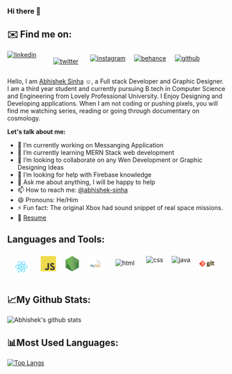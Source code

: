 ### Hi there 👋

## ✉️ Find me on:

 
<p>
   <a href="https://linkedin.com/in/charalambosioannou" target="_blank" rel="noopener noreferrer"> <img src="https://cdn.jsdelivr.net/npm/simple-icons@v3/icons/linkedin.svg" alt="linkedin" width="35"  style=" margin-right:20px"></a>
  <a href="https://twitter.com/home" target="_blank" rel="noopener noreferrer"> <img src="https://external-content.duckduckgo.com/iu/?u=https%3A%2F%2Fimage.flaticon.com%2Ficons%2Fpng%2F512%2F23%2F23931.png&f=1&nofb=1" alt="twitter" width="35"  style="vertical-align:top; margin:15px"></a>
  <a href="https://www.instagram.com/_abhishek_sinha/" target="_blank" rel="noopener noreferrer"> <img src="https://external-content.duckduckgo.com/iu/?u=https%3A%2F%2Fmaxcdn.icons8.com%2FShare%2Ficon%2Fwin8%2FLogos%2Finstagram_new1600.png&f=1&nofb=1" alt="instagram" width="35"  style="vertical-align:top; margin:8px"></a>
  <a href=https://www.behance.net/abhisheksinha8" target="_blank" rel="noopener noreferrer"> <img src="https://external-content.duckduckgo.com/iu/?u=https%3A%2F%2Fcdn3.iconfinder.com%2Fdata%2Ficons%2Fpicons-social%2F57%2F77-behance-512.png&f=1&nofb=1" alt="behance" width="35"  style="vertical-align:top; margin:8px"></a>
  <a href=https://github.com/abhisheksinha332" target="_blank" rel="noopener noreferrer"> <img src="https://external-content.duckduckgo.com/iu/?u=https%3A%2F%2Fcdn.afterdawn.fi%2Fv3%2Fnews%2Foriginal%2Fgithub-logo.png&f=1&nofb=1" alt="github" width="35"  style="vertical-align:top; margin:8px"></a>
  
</p>


Hello, I am [Abhishek Sinha](https://abhishek-sinha.netlify.app/) :relaxed:, a Full stack Developer and Graphic Designer. I am a third year student and currently pursuing B.tech in Computer Science and Engineering from Lovely Professional University. I Enjoy Designing and Developing applications. When I am not coding or pushing pixels, you will find me watching series, reading or going through documentary on cosmology.

**Let's talk about me:**

- 🔭 I’m currently working on Messanging Application
- 🌱 I’m currently learning MERN Stack web development
- 👯 I’m looking to collaborate on any Wen Development or Graphic Designing Ideas
- 🤔 I’m looking for help with Firebase knowledge
- 💬 Ask me about anything, I will be happy to help
- 📫 How to reach me: [@abhishek-sinha](https://www.linkedin.com/in/abhishek-sinha-5007bb169/)
- 😄 Pronouns: He/Him
- ⚡ Fun fact: The original Xbox had sound snippet of real space missions.
- 📝 [Resume](https://abhishek-sinha.netlify.app/assets/doc/abhishek-resume.pdf)


## Languages and Tools:
<p>
<img src="https://raw.githubusercontent.com/github/explore/80688e429a7d4ef2fca1e82350fe8e3517d3494d/topics/react/react.png" alt="react" width="35"  style="vertical-align:top; margin:15px">
<img src="https://raw.githubusercontent.com/github/explore/80688e429a7d4ef2fca1e82350fe8e3517d3494d/topics/javascript/javascript.png" alt="javascript" width="35"  style="vertical-align:top; margin:8px">
<img src="https://raw.githubusercontent.com/github/explore/80688e429a7d4ef2fca1e82350fe8e3517d3494d/topics/nodejs/nodejs.png" alt="node" width="35"  style="vertical-align:top; margin:8px">
 <img src="https://raw.githubusercontent.com/github/explore/80688e429a7d4ef2fca1e82350fe8e3517d3494d/topics/mysql/mysql.png" alt="sql" width="35"  style="vertical-align:top; margin:8px">
 
 <img src="https://upload.wikimedia.org/wikipedia/commons/thumb/6/61/HTML5_logo_and_wordmark.svg/200px-HTML5_logo_and_wordmark.svg.png" alt="html" width="35"  style="vertical-align:top; margin:15px">
<img src="https://external-content.duckduckgo.com/iu/?u=https%3A%2F%2Fwww.lifewire.com%2Fthmb%2Fs9kfBeuaF14VAGgE-SjDB-L0ZDs%3D%2F768x0%2Ffilters%3Ano_upscale()%3Amax_bytes(150000)%3Astrip_icc()%2Fcss3-57b597e85f9b58b5c2b338de.png&f=1&nofb=1" alt="css" width="35"  style="vertical-align:top; margin:8px">
<img src="https://external-content.duckduckgo.com/iu/?u=https%3A%2F%2Fqph.fs.quoracdn.net%2Fmain-qimg-48b7a3d8958565e7aa3ad4dbf2312770&f=1&nofb=1" alt="java" width="35"  style="vertical-align:top; margin:8px">
 <img src="https://raw.githubusercontent.com/github/explore/80688e429a7d4ef2fca1e82350fe8e3517d3494d/topics/git/git.png" alt="git" width="35"  style="vertical-align:top; margin:8px">
 </p>
 
 
 ## 📈My Github Stats:

 ![Abhishek's github stats](https://github-readme-stats.vercel.app/api?username=abhisheksinha332&show_icons=true&theme=radical)

 ## 📊Most Used Languages:

[![Top Langs](https://github-readme-stats.vercel.app/api/top-langs/?username=abhisheksinha332&layout=compact)](https://github.com/abhisheksinha332/github-readme-stats)
